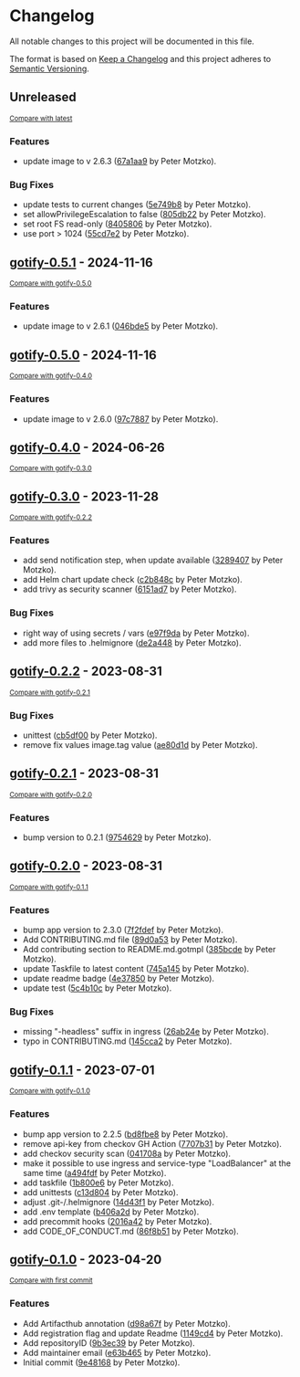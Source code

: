 # Changelog

All notable changes to this project will be documented in this file.

The format is based on [Keep a Changelog](http://keepachangelog.com/en/1.0.0/)
and this project adheres to [Semantic Versioning](http://semver.org/spec/v2.0.0.html).

<!-- insertion marker -->
## Unreleased

<small>[Compare with latest](https://github.com/pmoscode-helm/gotify/compare/gotify-0.5.1...HEAD)</small>

### Features

- update image to v 2.6.3 ([67a1aa9](https://github.com/pmoscode-helm/gotify/commit/67a1aa94607bbafadd6c7e6681b4fa622a08e087) by Peter Motzko).

### Bug Fixes

- update tests to current changes ([5e749b8](https://github.com/pmoscode-helm/gotify/commit/5e749b882dbfe8308e5b9249ef5057acad674222) by Peter Motzko).
- set allowPrivilegeEscalation to false ([805db22](https://github.com/pmoscode-helm/gotify/commit/805db222d6fc6e036e226d66142f9e3453697943) by Peter Motzko).
- set root FS read-only ([8405806](https://github.com/pmoscode-helm/gotify/commit/8405806caf736e076d63e0880441abd3d3212ac4) by Peter Motzko).
- use port > 1024 ([55cd7e2](https://github.com/pmoscode-helm/gotify/commit/55cd7e27f8d812ea99816e01e6f291c06b0eae11) by Peter Motzko).

<!-- insertion marker -->
## [gotify-0.5.1](https://github.com/pmoscode-helm/gotify/releases/tag/gotify-0.5.1) - 2024-11-16

<small>[Compare with gotify-0.5.0](https://github.com/pmoscode-helm/gotify/compare/gotify-0.5.0...gotify-0.5.1)</small>

### Features

- update image to v 2.6.1 ([046bde5](https://github.com/pmoscode-helm/gotify/commit/046bde5600cfed31d81f222ff232ad817face3bb) by Peter Motzko).

## [gotify-0.5.0](https://github.com/pmoscode-helm/gotify/releases/tag/gotify-0.5.0) - 2024-11-16

<small>[Compare with gotify-0.4.0](https://github.com/pmoscode-helm/gotify/compare/gotify-0.4.0...gotify-0.5.0)</small>

### Features

- update image to v 2.6.0 ([97c7887](https://github.com/pmoscode-helm/gotify/commit/97c78879070f9fa36e1a6cd75058781e32b8ee0c) by Peter Motzko).

## [gotify-0.4.0](https://github.com/pmoscode-helm/gotify/releases/tag/gotify-0.4.0) - 2024-06-26

<small>[Compare with gotify-0.3.0](https://github.com/pmoscode-helm/gotify/compare/gotify-0.3.0...gotify-0.4.0)</small>

## [gotify-0.3.0](https://github.com/pmoscode-helm/gotify/releases/tag/gotify-0.3.0) - 2023-11-28

<small>[Compare with gotify-0.2.2](https://github.com/pmoscode-helm/gotify/compare/gotify-0.2.2...gotify-0.3.0)</small>

### Features

- add send notification step, when update available ([3289407](https://github.com/pmoscode-helm/gotify/commit/3289407e1df9723da09466226810223d45e5098f) by Peter Motzko).
- add Helm chart update check ([c2b848c](https://github.com/pmoscode-helm/gotify/commit/c2b848c602854af983921f7e78bc9059dfbfd1e7) by Peter Motzko).
- add trivy as security scanner ([6151ad7](https://github.com/pmoscode-helm/gotify/commit/6151ad7990c23c55f4b3b3b9727c4331639c9cb1) by Peter Motzko).

### Bug Fixes

- right way of using secrets / vars ([e97f9da](https://github.com/pmoscode-helm/gotify/commit/e97f9da93445dd22495f1375f4d6ef899615ca5a) by Peter Motzko).
- add more files to .helmignore ([de2a448](https://github.com/pmoscode-helm/gotify/commit/de2a448206a000538272e8b1074177ec5fbd056f) by Peter Motzko).

## [gotify-0.2.2](https://github.com/pmoscode-helm/gotify/releases/tag/gotify-0.2.2) - 2023-08-31

<small>[Compare with gotify-0.2.1](https://github.com/pmoscode-helm/gotify/compare/gotify-0.2.1...gotify-0.2.2)</small>

### Bug Fixes

- unittest ([cb5df00](https://github.com/pmoscode-helm/gotify/commit/cb5df00a98a9319af82f58c5b790a2dd4201ed28) by Peter Motzko).
- remove fix values image.tag value ([ae80d1d](https://github.com/pmoscode-helm/gotify/commit/ae80d1d8cf5ae0d62b434092a6a55351fb60f714) by Peter Motzko).

## [gotify-0.2.1](https://github.com/pmoscode-helm/gotify/releases/tag/gotify-0.2.1) - 2023-08-31

<small>[Compare with gotify-0.2.0](https://github.com/pmoscode-helm/gotify/compare/gotify-0.2.0...gotify-0.2.1)</small>

### Features

- bump version to 0.2.1 ([9754629](https://github.com/pmoscode-helm/gotify/commit/97546290f18b3ccb1d54e07fb29655833c85cf7d) by Peter Motzko).

## [gotify-0.2.0](https://github.com/pmoscode-helm/gotify/releases/tag/gotify-0.2.0) - 2023-08-31

<small>[Compare with gotify-0.1.1](https://github.com/pmoscode-helm/gotify/compare/gotify-0.1.1...gotify-0.2.0)</small>

### Features

- bump app version to 2.3.0 ([7f2fdef](https://github.com/pmoscode-helm/gotify/commit/7f2fdefc3c4f378fab8780d8b88ad44dc5f51014) by Peter Motzko).
- Add CONTRIBUTING.md file ([89d0a53](https://github.com/pmoscode-helm/gotify/commit/89d0a53031fd8574f5b3f12cd1c77299609714fb) by Peter Motzko).
- Add contributing section to README.md.gotmpl ([385bcde](https://github.com/pmoscode-helm/gotify/commit/385bcdebf826897e42376ad469a67f64595309e0) by Peter Motzko).
- update Taskfile to latest content ([745a145](https://github.com/pmoscode-helm/gotify/commit/745a145585fdbd79378293e183023eac67552eea) by Peter Motzko).
- update readme badge ([4e37850](https://github.com/pmoscode-helm/gotify/commit/4e378504d5f44422f5f4b179f8e9a4cd16605c65) by Peter Motzko).
- update test ([5c4b10c](https://github.com/pmoscode-helm/gotify/commit/5c4b10cd845fe21e5ce54c2899b57a520bfb497c) by Peter Motzko).

### Bug Fixes

- missing "-headless" suffix in ingress ([26ab24e](https://github.com/pmoscode-helm/gotify/commit/26ab24ed3e320385d5152cc65da9011fb7d3bede) by Peter Motzko).
- typo in CONTRIBUTING.md ([145cca2](https://github.com/pmoscode-helm/gotify/commit/145cca2481dd1a12d940eed211c39f8aa0f820e2) by Peter Motzko).

## [gotify-0.1.1](https://github.com/pmoscode-helm/gotify/releases/tag/gotify-0.1.1) - 2023-07-01

<small>[Compare with gotify-0.1.0](https://github.com/pmoscode-helm/gotify/compare/gotify-0.1.0...gotify-0.1.1)</small>

### Features

- bump app version to 2.2.5 ([bd8fbe8](https://github.com/pmoscode-helm/gotify/commit/bd8fbe8be76672bbc15bd924a3f41833a3911d80) by Peter Motzko).
- remove api-key from checkov GH Action ([7707b31](https://github.com/pmoscode-helm/gotify/commit/7707b318d4d3a10efd69064c8b037f782b8d5482) by Peter Motzko).
- add checkov security scan ([041708a](https://github.com/pmoscode-helm/gotify/commit/041708af1b27546ff48345b40985975053ca469c) by Peter Motzko).
- make it possible to use ingress and service-type "LoadBalancer" at the same time ([a494fdf](https://github.com/pmoscode-helm/gotify/commit/a494fdf84babed1ea7ceece0aa7e06022401a0fc) by Peter Motzko).
- add taskfile ([1b800e6](https://github.com/pmoscode-helm/gotify/commit/1b800e66e28293f1ae2d10b98716ba71465b542f) by Peter Motzko).
- add unittests ([c13d804](https://github.com/pmoscode-helm/gotify/commit/c13d8042092a5db3146e72c129addc075d946232) by Peter Motzko).
- adjust .git-/.helmignore ([14d43f1](https://github.com/pmoscode-helm/gotify/commit/14d43f1cccc416c23679d31581c94f2260dd70e3) by Peter Motzko).
- add .env template ([b406a2d](https://github.com/pmoscode-helm/gotify/commit/b406a2dbe9b6700bfd337bda241daceadc3109fa) by Peter Motzko).
- add precommit hooks ([2016a42](https://github.com/pmoscode-helm/gotify/commit/2016a42346071124c4b223ad9eda45367942c2d6) by Peter Motzko).
- add CODE_OF_CONDUCT.md ([86f8b51](https://github.com/pmoscode-helm/gotify/commit/86f8b517e65670e18f49d023259c0bfca00ed073) by Peter Motzko).

## [gotify-0.1.0](https://github.com/pmoscode-helm/gotify/releases/tag/gotify-0.1.0) - 2023-04-20

<small>[Compare with first commit](https://github.com/pmoscode-helm/gotify/compare/e19609915ca123a4694ae39a5ef347ce59cc7576...gotify-0.1.0)</small>

### Features

- Add Artifacthub annotation ([d98a67f](https://github.com/pmoscode-helm/gotify/commit/d98a67fed1abf5ce38fa1549117c4e8863ed2a3c) by Peter Motzko).
- Add registration flag and update Readme ([1149cd4](https://github.com/pmoscode-helm/gotify/commit/1149cd47733eab28bb57de75307925968c508bf0) by Peter Motzko).
- Add repositoryID ([9b3ec39](https://github.com/pmoscode-helm/gotify/commit/9b3ec39b49c163290e80d3dd810ead8778048854) by Peter Motzko).
- Add maintainer email ([e63b465](https://github.com/pmoscode-helm/gotify/commit/e63b465fc3605327e4ab106ff045e949c2ec22cd) by Peter Motzko).
- Initial commit ([9e48168](https://github.com/pmoscode-helm/gotify/commit/9e48168ccd18a8bfcbd872cff7cefc23f02816cc) by Peter Motzko).


